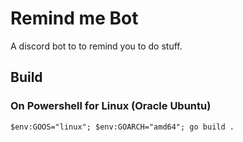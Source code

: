 # Remind me Bot

A discord bot to to remind you to do stuff.

## Build

### On Powershell for Linux (Oracle Ubuntu)

`$env:GOOS="linux"; $env:GOARCH="amd64"; go build .`

